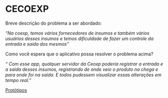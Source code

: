 # CECOEXP


Breve descrição do problema a ser abordado: 

*“Na coexp, temos vários fornecedores de insumos e também vários usuários desses insumos e temos dificuldade de fazer um controle da entrada e saída dos mesmos”*


Como você espera que o aplicativo possa resolver o problema acima?

*“ Com esse app, qualquer servidor da Ceoxp poderia registrar a entrada e a saída desses insumos, registrando de onde veio o produto na chega e para onde foi na saída. E todos pudessem visualizar essas alterações em tempo real.”*

[Protótipos](https://www.canva.com/design/DAFsc7FYbk0/3orHw1NNm6jD3OLSjpwzmQ/view?mode=prototype#p-gina-sem-nome)

